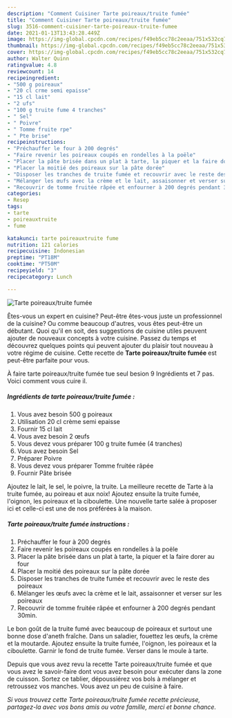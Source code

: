 ```yaml
---
description: "Comment Cuisiner Tarte poireaux/truite fumée"
title: "Comment Cuisiner Tarte poireaux/truite fumée"
slug: 3516-comment-cuisiner-tarte-poireaux-truite-fumee
date: 2021-01-13T13:43:28.449Z
image: https://img-global.cpcdn.com/recipes/f49eb5cc78c2eeaa/751x532cq70/tarte-poireauxtruite-fumee-photo-principale-de-la-recette.jpg
thumbnail: https://img-global.cpcdn.com/recipes/f49eb5cc78c2eeaa/751x532cq70/tarte-poireauxtruite-fumee-photo-principale-de-la-recette.jpg
cover: https://img-global.cpcdn.com/recipes/f49eb5cc78c2eeaa/751x532cq70/tarte-poireauxtruite-fumee-photo-principale-de-la-recette.jpg
author: Walter Quinn
ratingvalue: 4.8
reviewcount: 14
recipeingredient:
- "500 g poireaux"
- "20 cl crme semi epaisse"
- "15 cl lait"
- "2 ufs"
- "100 g truite fume 4 tranches"
- " Sel"
- " Poivre"
- " Tomme fruite rpe"
- " Pte brise"
recipeinstructions:
- "Préchauffer le four à 200 degrés"
- "Faire revenir les poireaux coupés en rondelles à la poële"
- "Placer la pâte brisée dans un plat à tarte, la piquer et la faire dorer au four"
- "Placer la moitié des poireaux sur la pâte dorée"
- "Disposer les tranches de truite fumée et recouvrir avec le reste des poireaux"
- "Mélanger les œufs avec la crème et le lait, assaisonner et verser sur les poireaux"
- "Recouvrir de tomme fruitée râpée et enfourner à 200 degrés pendant 30min."
categories:
- Resep
tags:
- tarte
- poireauxtruite
- fume

katakunci: tarte poireauxtruite fume 
nutrition: 121 calories
recipecuisine: Indonesian
preptime: "PT18M"
cooktime: "PT50M"
recipeyield: "3"
recipecategory: Lunch

---
```



![Tarte poireaux/truite fumée](https://img-global.cpcdn.com/recipes/f49eb5cc78c2eeaa/751x532cq70/tarte-poireauxtruite-fumee-photo-principale-de-la-recette.jpg)

Êtes-vous un expert en cuisine? Peut-être êtes-vous juste un professionnel de la cuisine? Ou comme beaucoup d'autres, vous êtes peut-être un débutant. Quoi qu'il en soit, des suggestions de cuisine utiles peuvent ajouter de nouveaux concepts à votre cuisine. Passez du temps et découvrez quelques points qui peuvent ajouter du plaisir tout nouveau à votre régime de cuisine. Cette recette de <strong> Tarte poireaux/truite fumée </strong> est peut-être parfaite pour vous.

<!--inarticleads1-->

À faire tarte poireaux/truite fumée tue seul besion 9 Ingrédients et 7 pas. Voici comment vous cuire il.

##### Ingrédients de tarte poireaux/truite fumée :

1. Vous avez besoin 500 g poireaux
1. Utilisation 20 cl crème semi epaisse
1. Fournir 15 cl lait
1. Vous avez besoin 2 œufs
1. Vous devez vous préparer 100 g truite fumée (4 tranches)
1. Vous avez besoin  Sel
1. Préparer  Poivre
1. Vous devez vous préparer  Tomme fruitée râpée
1. Fournir  Pâte brisée


Ajoutez le lait, le sel, le poivre, la truite. La meilleure recette de Tarte à la truite fumée, au poireau et aux noix! Ajoutez ensuite la truite fumée, l&#39;oignon, les poireaux et la ciboulette. Une nouvelle tarte salée à proposer ici et celle-ci est une de nos préférées à la maison. 

<!--inarticleads2-->

##### Tarte poireaux/truite fumée instructions :

1. Préchauffer le four à 200 degrés
1. Faire revenir les poireaux coupés en rondelles à la poële
1. Placer la pâte brisée dans un plat à tarte, la piquer et la faire dorer au four
1. Placer la moitié des poireaux sur la pâte dorée
1. Disposer les tranches de truite fumée et recouvrir avec le reste des poireaux
1. Mélanger les œufs avec la crème et le lait, assaisonner et verser sur les poireaux
1. Recouvrir de tomme fruitée râpée et enfourner à 200 degrés pendant 30min.


Le bon goût de la truite fumé avec beaucoup de poireaux et surtout une bonne dose d&#39;aneth fraîche. Dans un saladier, fouettez les œufs, la crème et la moutarde. Ajoutez ensuite la truite fumée, l&#39;oignon, les poireaux et la ciboulette. Garnir le fond de truite fumée. Verser dans le moule à tarte. 

<!--inarticleads1-->

<p>
Depuis que vous avez revu la recette Tarte poireaux/truite fumée et que vous avez le savoir-faire dont vous avez besoin pour exécuter dans la zone de cuisson. Sortez ce tablier, dépoussiérez vos bols à mélanger et retroussez vos manches. Vous avez un peu de cuisine à faire.
</p>

<p>
<i>Si vous trouvez cette Tarte poireaux/truite fumée recette précieuse, partagez-la avec vos bons amis ou votre famille, merci et bonne chance.</i>
</p>
